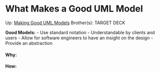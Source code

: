 # What Makes a Good UML Model

Up: [Making Good UML Models](making_good_uml_models)
Brother(s):
TARGET DECK

**Good Models:**
	- Use standard notation
	- Understandable by clients and users
	- Allow for software engineers to have an insight on the design
	- Provide an abstraction



































#### Why:
#### How:









